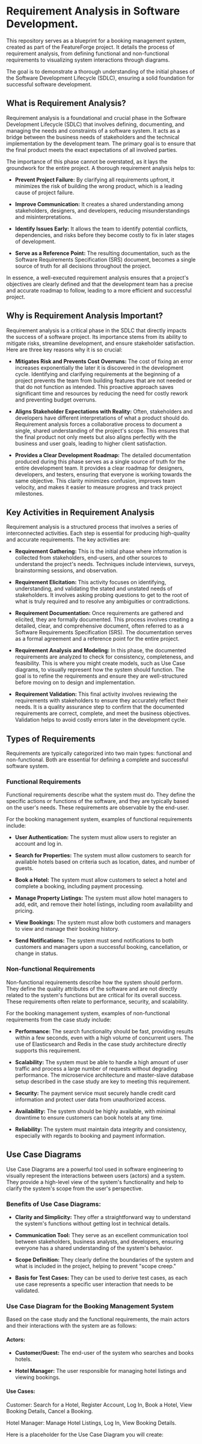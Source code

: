 # Requirement Analysis in Software Development.

This repository serves as a blueprint for a booking management system, created as part of the FeatureForge project. It details the process of requirement analysis, from defining functional and non-functional requirements to visualizing system interactions through diagrams.

The goal is to demonstrate a thorough understanding of the initial phases of the Software Development Lifecycle (SDLC), ensuring a solid foundation for successful software development.

## What is Requirement Analysis?

Requirement analysis is a foundational and crucial phase in the Software Development Lifecycle (SDLC) that involves defining, documenting, and managing the needs and constraints of a software system. It acts as a bridge between the business needs of stakeholders and the technical implementation by the development team. The primary goal is to ensure that the final product meets the exact expectations of all involved parties.

The importance of this phase cannot be overstated, as it lays the groundwork for the entire project. A thorough requirement analysis helps to:

- **Prevent Project Failure:** By clarifying all requirements upfront, it minimizes the risk of building the wrong product, which is a leading cause of project failure.

- **Improve Communication:** It creates a shared understanding among stakeholders, designers, and developers, reducing misunderstandings and misinterpretations.

- **Identify Issues Early:** It allows the team to identify potential conflicts, dependencies, and risks before they become costly to fix in later stages of development.

- **Serve as a Reference Point:** The resulting documentation, such as the Software Requirements Specification (SRS) document, becomes a single source of truth for all decisions throughout the project.

In essence, a well-executed requirement analysis ensures that a project's objectives are clearly defined and that the development team has a precise and accurate roadmap to follow, leading to a more efficient and successful project.

## Why is Requirement Analysis Important?

Requirement analysis is a critical phase in the SDLC that directly impacts the success of a software project. Its importance stems from its ability to mitigate risks, streamline development, and ensure stakeholder satisfaction. Here are three key reasons why it is so crucial:

- **Mitigates Risk and Prevents Cost Overruns:** The cost of fixing an error increases exponentially the later it is discovered in the development cycle. Identifying and clarifying requirements at the beginning of a project prevents the team from building features that are not needed or that do not function as intended. This proactive approach saves significant time and resources by reducing the need for costly rework and preventing budget overruns.

- **Aligns Stakeholder Expectations with Reality:** Often, stakeholders and developers have different interpretations of what a product should do. Requirement analysis forces a collaborative process to document a single, shared understanding of the project's scope. This ensures that the final product not only meets but also aligns perfectly with the business and user goals, leading to higher client satisfaction.

- **Provides a Clear Development Roadmap:** The detailed documentation produced during this phase serves as a single source of truth for the entire development team. It provides a clear roadmap for designers, developers, and testers, ensuring that everyone is working towards the same objective. This clarity minimizes confusion, improves team velocity, and makes it easier to measure progress and track project milestones.

## Key Activities in Requirement Analysis

Requirement analysis is a structured process that involves a series of interconnected activities. Each step is essential for producing high-quality and accurate requirements. The key activities are:

- **Requirement Gathering:** This is the initial phase where information is collected from stakeholders, end-users, and other sources to understand the project's needs. Techniques include interviews, surveys, brainstorming sessions, and observation.

- **Requirement Elicitation:** This activity focuses on identifying, understanding, and validating the stated and unstated needs of stakeholders. It involves asking probing questions to get to the root of what is truly required and to resolve any ambiguities or contradictions.

- **Requirement Documentation:** Once requirements are gathered and elicited, they are formally documented. This process involves creating a detailed, clear, and comprehensive document, often referred to as a Software Requirements Specification (SRS). The documentation serves as a formal agreement and a reference point for the entire project.

- **Requirement Analysis and Modeling:** In this phase, the documented requirements are analyzed to check for consistency, completeness, and feasibility. This is where you might create models, such as Use Case diagrams, to visually represent how the system should function. The goal is to refine the requirements and ensure they are well-structured before moving on to design and implementation.

- **Requirement Validation:** This final activity involves reviewing the requirements with stakeholders to ensure they accurately reflect their needs. It is a quality assurance step to confirm that the documented requirements are correct, complete, and meet the business objectives. Validation helps to avoid costly errors later in the development cycle.

## Types of Requirements

Requirements are typically categorized into two main types: functional and non-functional. Both are essential for defining a complete and successful software system.

### Functional Requirements

Functional requirements describe what the system must do. They define the specific actions or functions of the software, and they are typically based on the user's needs. These requirements are observable by the end-user.

For the booking management system, examples of functional requirements include:

- **User Authentication:** The system must allow users to register an account and log in.

- **Search for Properties:** The system must allow customers to search for available hotels based on criteria such as location, dates, and number of guests.

- **Book a Hotel:** The system must allow customers to select a hotel and complete a booking, including payment processing.

- **Manage Property Listings:** The system must allow hotel managers to add, edit, and remove their hotel listings, including room availability and pricing.

- **View Bookings:** The system must allow both customers and managers to view and manage their booking history.

- **Send Notifications:** The system must send notifications to both customers and managers upon a successful booking, cancellation, or change in status.

### Non-functional Requirements

Non-functional requirements describe how the system should perform. They define the quality attributes of the software and are not directly related to the system's functions but are critical for its overall success. These requirements often relate to performance, security, and scalability.

For the booking management system, examples of non-functional requirements from the case study include:

- **Performance:** The search functionality should be fast, providing results within a few seconds, even with a high volume of concurrent users. The use of Elasticsearch and Redis in the case study architecture directly supports this requirement.

- **Scalability:** The system must be able to handle a high amount of user traffic and process a large number of requests without degrading performance. The microservice architecture and master-slave database setup described in the case study are key to meeting this requirement.

- **Security:** The payment service must securely handle credit card information and protect user data from unauthorized access.

- **Availability:** The system should be highly available, with minimal downtime to ensure customers can book hotels at any time.

- **Reliability:** The system must maintain data integrity and consistency, especially with regards to booking and payment information.

## Use Case Diagrams

Use Case Diagrams are a powerful tool used in software engineering to visually represent the interactions between users (actors) and a system. They provide a high-level view of the system's functionality and help to clarify the system's scope from the user's perspective.

### Benefits of Use Case Diagrams:

- **Clarity and Simplicity:** They offer a straightforward way to understand the system's functions without getting lost in technical details.

- **Communication Tool:** They serve as an excellent communication tool between stakeholders, business analysts, and developers, ensuring everyone has a shared understanding of the system's behavior.

- **Scope Definition:** They clearly define the boundaries of the system and what is included in the project, helping to prevent "scope creep."

- **Basis for Test Cases:** They can be used to derive test cases, as each use case represents a specific user interaction that needs to be validated.

### Use Case Diagram for the Booking Management System

Based on the case study and the functional requirements, the main actors and their interactions with the system are as follows:

#### Actors:

- **Customer/Guest:** The end-user of the system who searches and books hotels.

- **Hotel Manager:** The user responsible for managing hotel listings and viewing bookings.

#### Use Cases:

Customer: Search for a Hotel, Register Account, Log In, Book a Hotel, View Booking Details, Cancel a Booking.

Hotel Manager: Manage Hotel Listings, Log In, View Booking Details.

Here is a placeholder for the Use Case Diagram you will create:
